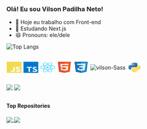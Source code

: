 ### Olá! Eu sou Vilson Padilha Neto!
- 🔭 Hoje eu trabalho com Front-end
- 🌱 Estudando Next.js
- 😄 Pronouns: ele/dele

![Top Langs](https://github-readme-stats.vercel.app/api/top-langs/?username=vilsonneto&layout=compact&locale=pt-br)

<div style="display: inline_block"><br>
  <img align="center" alt="vilson-Js" height="30" width="40" src="https://raw.githubusercontent.com/devicons/devicon/master/icons/javascript/javascript-plain.svg">
  <img align="center" alt="vilson-Ts" height="30" width="40" src="https://raw.githubusercontent.com/devicons/devicon/master/icons/typescript/typescript-plain.svg">
  <img align="center" alt="vilson-React" height="30" width="40" src="https://raw.githubusercontent.com/devicons/devicon/master/icons/react/react-original.svg">
  <img align="center" alt="vilson-HTML" height="30" width="40" src="https://raw.githubusercontent.com/devicons/devicon/master/icons/html5/html5-original.svg">
  <img align="center" alt="vilson-CSS" height="30" width="40" src="https://raw.githubusercontent.com/devicons/devicon/master/icons/css3/css3-original.svg">
  <img align="center" alt="vilson-Sass" height="30" width="40" src="https://cdn.jsdelivr.net/gh/devicons/devicon/icons/sass/sass-original.svg">
  <img align="center" alt="vilson-Python" height="30" width="40" src="https://raw.githubusercontent.com/devicons/devicon/master/icons/python/python-original.svg">


</div>
  
  ##

<div> 
  <a href="mailto:vilson.neto57@gmail.com" target="_blank"><img src="https://img.shields.io/badge/-Gmail-%23333?style=for-the-badge&logo=gmail&logoColor=white" ></a>
  <a href="https://www.linkedin.com/in/vilson-neto/" target="_blank"><img src="https://img.shields.io/badge/-LinkedIn-%230077B5?style=for-the-badge&logo=linkedin&logoColor=white"></a>   
</div>  

  ##
#### Top Repositories

<a href="https://github.com/vilsonneto/vilson-portfolio">
  <img align="center" src="https://github-readme-stats.vercel.app/api/pin/?username=vilsonneto&repo=vilson-portfolio&theme=buefy" />
</a>
<a href="https://github.com/vilsonneto/sport-find">
  <img align="center" src="https://github-readme-stats.vercel.app/api/pin/?username=vilsonneto&repo=sport-find&theme=buefy" />
  
</a>
<!--
![Vilson's GitHub stats](https://github-readme-stats.vercel.app/api?username=vilsonneto&show_icons=true&theme=dark&locale=pt-br)
**vilsonneto/vilsonneto** is a ✨ _special_ ✨ repository because its `README.md` (this file) appears on your GitHub profile.

Here are some ideas to get you started:


-->
